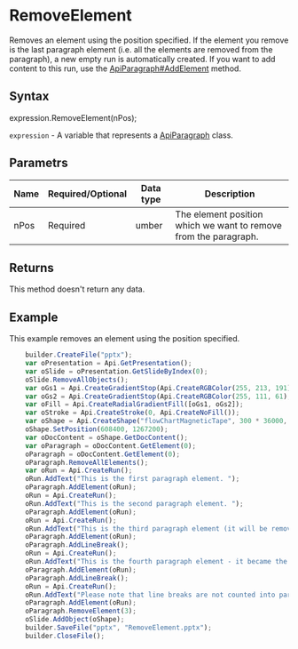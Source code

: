 # RemoveElement

Removes an element using the position specified.
If the element you remove is the last paragraph element (i.e. all the elements are removed from the paragraph), a new empty run is automatically created. If you want to add content to this run, use the [ApiParagraph#AddElement](../Methods/AddElement.md) method.

## Syntax

expression.RemoveElement(nPos);

`expression` - A variable that represents a [ApiParagraph](../ApiParagraph.md) class.

## Parametrs

| **Name** | **Required/Optional** | **Data type** | **Description** |
| ------------- | ------------- | ------------- | ------------- |
| nPos | Required | umber | The element position which we want to remove from the paragraph. |

## Returns

This method doesn't return any data.

## Example

This example removes an element using the position specified.

```javascript
	builder.CreateFile("pptx");
	var oPresentation = Api.GetPresentation();
	var oSlide = oPresentation.GetSlideByIndex(0);
	oSlide.RemoveAllObjects();
	var oGs1 = Api.CreateGradientStop(Api.CreateRGBColor(255, 213, 191), 0);
	var oGs2 = Api.CreateGradientStop(Api.CreateRGBColor(255, 111, 61), 100000);
	var oFill = Api.CreateRadialGradientFill([oGs1, oGs2]);
	var oStroke = Api.CreateStroke(0, Api.CreateNoFill());
	var oShape = Api.CreateShape("flowChartMagneticTape", 300 * 36000, 130 * 36000, oFill, oStroke);
	oShape.SetPosition(608400, 1267200);
	var oDocContent = oShape.GetDocContent();
	var oParagraph = oDocContent.GetElement(0);
	oParagraph = oDocContent.GetElement(0);
	oParagraph.RemoveAllElements();
	var oRun = Api.CreateRun();
	oRun.AddText("This is the first paragraph element. ");
	oParagraph.AddElement(oRun);
	oRun = Api.CreateRun();
	oRun.AddText("This is the second paragraph element. ");
	oParagraph.AddElement(oRun);
	oRun = Api.CreateRun();
	oRun.AddText("This is the third paragraph element (it will be removed from the paragraph and we will not see it). ");
	oParagraph.AddElement(oRun);
	oParagraph.AddLineBreak();
	oRun = Api.CreateRun();
	oRun.AddText("This is the fourth paragraph element - it became the third, because we removed the previous run from the paragraph. ");
	oParagraph.AddElement(oRun);
	oParagraph.AddLineBreak();
	oRun = Api.CreateRun();
	oRun.AddText("Please note that line breaks are not counted into paragraph elements!");
	oParagraph.AddElement(oRun);
	oParagraph.RemoveElement(3);
	oSlide.AddObject(oShape);
	builder.SaveFile("pptx", "RemoveElement.pptx");
	builder.CloseFile();
```